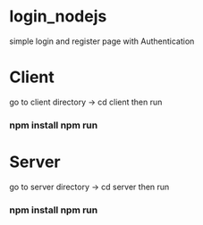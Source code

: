 # login_nodejs
simple login and register page with Authentication 

# Client 
go to client directory -> cd client
then run 
### npm install npm run

# Server 
go to server directory -> cd server
then run 
### npm install npm run
